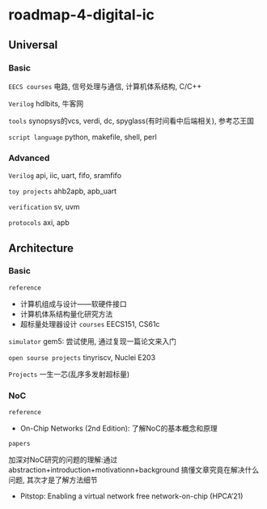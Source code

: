 # roadmap-4-digital-ic

## Universal
### Basic
`EECS courses` 电路, 信号处理与通信, 计算机体系结构, C/C++

`Verilog` hdlbits, 牛客网

`tools` synopsys的vcs, verdi, dc, spyglass(有时间看中后端相关), 参考芯王国

`script language` python, makefile, shell, perl

### Advanced 
`Verilog` api, iic, uart, fifo, sramfifo

`toy projects` ahb2apb, apb_uart

`verification` sv, uvm

`protocols` axi, apb


## Architecture
### Basic
`reference`
- 计算机组成与设计——软硬件接口
- 计算机体系结构量化研究方法
- 超标量处理器设计
`courses` EECS151, CS61c

`simulator` gem5: 尝试使用, 通过复现一篇论文来入门

`open sourse projects` tinyriscv, Nuclei E203

`Projects` 一生一芯(乱序多发射超标量)

### NoC
`reference`
- On-Chip Networks (2nd Edition): 了解NoC的基本概念和原理

`papers`

加深对NoC研究的问题的理解:通过 abstraction+introduction+motivationn+background 搞懂文章究竟在解决什么问题, 其次才是了解方法细节

- Pitstop: Enabling a virtual network free network-on-chip (HPCA’21)
